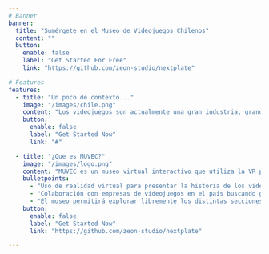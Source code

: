 ```yaml
---
# Banner
banner:
  title: "Sumérgete en el Museo de Videojuegos Chilenos"
  content: ""
  button:
    enable: false
    label: "Get Started For Free"
    link: "https://github.com/zeon-studio/nextplate"

# Features
features:
  - title: "Un poco de contexto..."
    image: "/images/chile.png"
    content: "Los videojuegos son actualmente una gran industria, grandes empresas son partícipes y existen muchos clientes y usuarios. Chile no se queda atrás en esto y ya posee empresas como AbstractDigital que buscan destacarse a nivel internacional con títulos como Tormented Souls. Sin embargo, es poca la difusión de esta industria en el territorio nacional y la ciudadanía, lo que influye negativamente en su desarrollo, su proceso creativo y su importancia histórica"
    button:
      enable: false
      label: "Get Started Now"
      link: "#"

  - title: "¿Que es MUVEC?"
    image: "/images/logo.png"
    content: "MUVEC es un museo virtual interactivo que utiliza la VR para educar y guiar a los usuarios a lo largo de la historia de los videojuegos chilenos, es una digitalización de la información existente que está esparcida en diferentes medios, que culturiza al usuario utilizando la interactividad del VR"
    bulletpoints:
      - "Uso de realidad virtual para presentar la historia de los videojuegos en chile"
      - "Colaboración con empresas de videojuegos en el país buscando generar una mayor exposición de sus trabajos "
      - "El museo permitirá explorar libremente los distintas secciones como la historia de los Videojuegos Chilenos, Artistas y Desarrolladores, Mundos de Videojuegos, Making-of y Herramientas y tecnologías útiles para la creación de videojuegos"
    button:
      enable: false
      label: "Get Started Now"
      link: "https://github.com/zeon-studio/nextplate"

---
```

